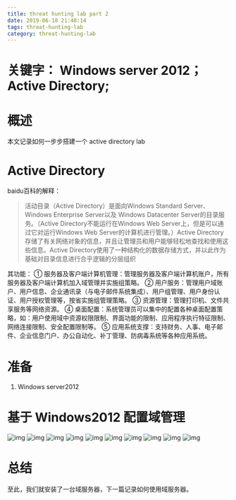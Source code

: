 ```yaml
---
title: threat hunting lab part 2
date: 2019-06-18 21:48:14
tags: threat-hunting-lab
category: threat-hunting-lab
---
```

# 关键字： Windows server 2012；Active Directory;
# 概述
本文记录如何一步步搭建一个 active directory lab
<!-- more -->
# Active Directory
baidu百科的解释： 
> 活动目录（Active Directory）是面向Windows Standard Server、Windows Enterprise Server以及 Windows Datacenter Server的目录服务。（Active Directory不能运行在Windows Web Server上，但是可以通过它对运行Windows Web Server的计算机进行管理。）Active Directory存储了有关网络对象的信息，并且让管理员和用户能够轻松地查找和使用这些信息。Active Directory使用了一种结构化的数据存储方式，并以此作为基础对目录信息进行合乎逻辑的分层组织 

其功能：
① 服务器及客户端计算机管理：管理服务器及客户端计算机账户，所有服务器及客户端计算机加入域管理并实施组策略。
② 用户服务：管理用户域账户、用户信息、企业通讯录（与电子邮件系统集成）、用户组管理、用户身份认证、用户授权管理等，按省实施组管理策略。
③ 资源管理：管理打印机、文件共享服务等网络资源。
④ 桌面配置：系统管理员可以集中的配置各种桌面配置策略，如：用户使用域中资源权限限制、界面功能的限制、应用程序执行特征限制、网络连接限制、安全配置限制等。
⑤ 应用系统支撑：支持财务、人事、电子邮件、企业信息门户、办公自动化、补丁管理、防病毒系统等各种应用系统。

# 准备 
1. Windows server2012

# 基于 Windows2012 配置域管理

![img](/postimg/lab2-1.jpg)
![img](/postimg/lab2-2.jpg)
![img](/postimg/lab2-3.jpg)
![img](/postimg/lab2-4.jpg)
![img](/postimg/lab2-5.jpg)
![img](/postimg/lab2-6.jpg)
![img](/postimg/lab2-7.jpg)
![img](/postimg/lab2-8.jpg)
![img](/postimg/lab2-9.jpg)
![img](/postimg/lab2-10.jpg)

# 总结
至此，我们就安装了一台域服务器，下一篇记录如何使用域服务器。

